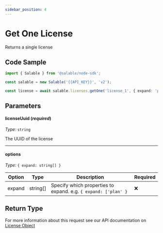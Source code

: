 ```yaml
---
sidebar_position: 4
---
```


# Get One License

Returns a single license

## Code Sample

```typescript
import { Salable } from '@salable/node-sdk';

const salable = new Salable('{{API_KEY}}', 'v2');

const license = await salable.licenses.getOne('license_1', { expand: 'plan' });
```

## Parameters

#### licenseUuid (_required_)

_Type:_ `string`

The UUID of the license

---

#### options

_Type:_ `{ expand: string[] }`

| Option | Type     | Description                                                    | Required |
| ------ | -------- | -------------------------------------------------------------- | -------- |
| expand | string[] | Specify which properties to expand. e.g. `{ expand: ['plan' }` | ❌        |

## Return Type

For more information about this request see our API documentation on [License Object](https://docs.salable.app/api/v2#tag/Licenses/operation/getLicenseByUuid)
